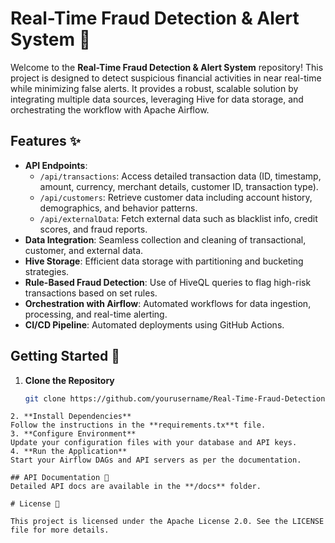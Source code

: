 # Real-Time Fraud Detection & Alert System 🚨

Welcome to the **Real-Time Fraud Detection & Alert System** repository! This project is designed to detect suspicious financial activities in near real-time while minimizing false alerts. It provides a robust, scalable solution by integrating multiple data sources, leveraging Hive for data storage, and orchestrating the workflow with Apache Airflow.

## Features ✨
- **API Endpoints**:  
  - `/api/transactions`: Access detailed transaction data (ID, timestamp, amount, currency, merchant details, customer ID, transaction type).  
  - `/api/customers`: Retrieve customer data including account history, demographics, and behavior patterns.  
  - `/api/externalData`: Fetch external data such as blacklist info, credit scores, and fraud reports.
- **Data Integration**: Seamless collection and cleaning of transactional, customer, and external data.
- **Hive Storage**: Efficient data storage with partitioning and bucketing strategies.
- **Rule-Based Fraud Detection**: Use of HiveQL queries to flag high-risk transactions based on set rules.
- **Orchestration with Airflow**: Automated workflows for data ingestion, processing, and real-time alerting.
- **CI/CD Pipeline**: Automated deployments using GitHub Actions.

## Getting Started 🚀
1. **Clone the Repository**  
   ```bash
   git clone https://github.com/yourusername/Real-Time-Fraud-Detection-Alert-System.git
```
2. **Install Dependencies**
Follow the instructions in the **requirements.tx**t file.
3. **Configure Environment**
Update your configuration files with your database and API keys.
4. **Run the Application**
Start your Airflow DAGs and API servers as per the documentation.

## API Documentation 📑
Detailed API docs are available in the **/docs** folder.

# License 📜

This project is licensed under the Apache License 2.0. See the LICENSE file for more details.


